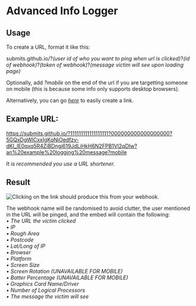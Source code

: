 # Advanced Info Logger

## Usage
To create a URL, format it like this:

submits.github.io/?*(user id of who you want to ping when url is clicked)*?*(id of webhook)*?*(token of webhook)*?*(message victim will see upon loading page)*

Optionally, add *?mobile* on the end of the url if you are targetting someone on mobile (this is because some info only supports desktop browsers).

Alternatively, you can go *[here](https://submits.github.io/create.html)* to easily create a link.

## Example URL:
https://submits.github.io/?111111111111111111?000000000000000000?5GQxDgWlCxxIgKqNiOedfzv-dKI_lE0qxq5R4ZiBDngj619JdLiHkH6N2FPB1Vl2qDIw?an%20example%20logging%20message?mobile

*It is recommended you use a URL shortener.*

## Result

![Clicking on the link should produce this from your webhook.](https://i.imgur.com/ch3F020.png)

The webhook name will be randomised to avoid clutter, the user mentioned in the URL will be pinged, and the embed will contain the following:<br>
• *The URL the victim clicked  <br>
• IP <br>
• Rough Area  <br>
• Postcode <br>
• Lat/Long of IP <br>
• Browser <br>
• Platform <br> 
• Screen Size <br>
• Screen Rotation (UNAVAILABLE FOR MOBILE) <br>
• Batter Percentage (UNAVAILABLE FOR MOBILE) <br>
• Graphics Card Name/Driver <br>
• Number of Logical Processors <br>
• The message the victim will see <br>*
